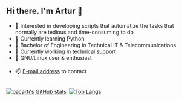## Hi there. I'm Artur 👋

* 🔭 Interested in developing scripts that automatize the tasks that normally are tedious and time-consuming to do
* 🌱 Currently learning Python
* 📔 Bachelor of Engineering in Technical IT & Telecommunications
* 💼 Currently working in technical support
* 🐧 GNU/Linux user & enthusiast<br><br>
* 📫 [E-mail address](mailto:apaciorkowski@protonmail.com) to contact<br><br>

[![pacarti's GitHub stats](https://github-readme-stats-nu-rust.vercel.app/api?username=pacarti&count_private=true&show_icons=true&theme=react&include_all_commits=true)](https://github.com/anuraghazra/github-readme-stats)&ensp;[![Top Langs](https://github-readme-stats-nu-rust.vercel.app/api/top-langs/?username=pacarti&layout=donut&theme=react)](https://github.com/anuraghazra/github-readme-stats)
  
<!--
**pacarti/pacarti** is a ✨ _special_ ✨ repository because its `README.md` (this file) appears on your GitHub profile.

Here are some ideas to get you started:

- 🔭 I’m currently working on ...
- 🌱 I’m currently learning ...
- 👯 I’m looking to collaborate on ...
- 🤔 I’m looking for help with ...
- 💬 Ask me about ...
- 📫 How to reach me: ...
- 😄 Pronouns: ...
- ⚡ Fun fact: ...
-->
